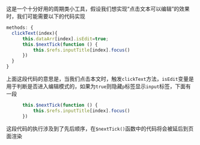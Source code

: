 这是一个十分好用的周期类小工具，假设我们想实现“点击文本可以编辑”的效果时，我们可能需要以下的代码实现

```js
methods: {  
  clickText(index){  
      this.dataArr[index].isEdit=true;  
	  this.$nextTick(function () {  
	      this.$refs.inputTitle[index].focus()  
      })  
  }  
}
```

上面这段代码的意思是，当我们点击本文时，触发`clickText`方法，`isEdit`变量是用于判断是否进入编辑模式的，如果为`true`则隐藏`p`标签显示`input`标签，下面有一段

```js
	  this.$nextTick(function () {  
	      this.$refs.inputTitle[index].focus()  
      })  
```

这段代码的执行涉及到了先后顺序，在`$nextTick()`函数中的代码将会被延后到页面渲染